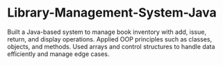 # Library-Management-System-Java
Built a Java-based system to manage book inventory with add, issue, return, and display operations.
Applied OOP principles such as classes, objects, and methods.
Used arrays and control structures to handle data efficiently and manage edge cases.
